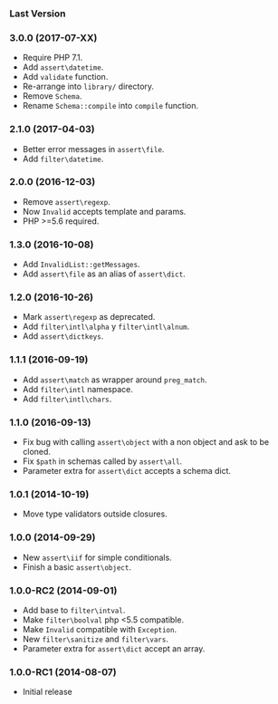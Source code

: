 ### Last Version

### 3.0.0 (2017-07-XX)

  * Require PHP 7.1.
  * Add `assert\datetime`.
  * Add `validate` function.
  * Re-arrange into `library/` directory.
  * Remove `Schema`.
  * Rename `Schema::compile` into `compile` function.

### 2.1.0 (2017-04-03)

  * Better error messages in `assert\file`.
  * Add `filter\datetime`.

### 2.0.0 (2016-12-03)

  * Remove `assert\regexp`.
  * Now `Invalid` accepts template and params.
  * PHP >=5.6 required.

### 1.3.0 (2016-10-08)

  * Add `InvalidList::getMessages`.
  * Add `assert\file` as an alias of `assert\dict`.

### 1.2.0 (2016-10-26)

  * Mark `assert\regexp` as deprecated.
  * Add `filter\intl\alpha` y `filter\intl\alnum`.
  * Add `assert\dictkeys`.

### 1.1.1 (2016-09-19)

  * Add `assert\match` as wrapper around `preg_match`.
  * Add `filter\intl` namespace.
  * Add `filter\intl\chars`.

### 1.1.0 (2016-09-13)

  * Fix bug with calling `assert\object` with a non object and ask to be cloned.
  * Fix `$path` in schemas called by `assert\all`.
  * Parameter extra for `assert\dict` accepts a schema dict.

### 1.0.1 (2014-10-19)

  * Move type validators outside closures.

### 1.0.0 (2014-09-29)

  * New `assert\iif` for simple conditionals.
  * Finish a basic `assert\object`.

### 1.0.0-RC2 (2014-09-01)

  * Add base to `filter\intval`.
  * Make `filter\boolval` php <5.5 compatible.
  * Make `Invalid` compatible with `Exception`.
  * New `filter\sanitize` and `filter\vars`.
  * Parameter extra for `assert\dict` accept an array.

### 1.0.0-RC1 (2014-08-07)

  * Initial release
